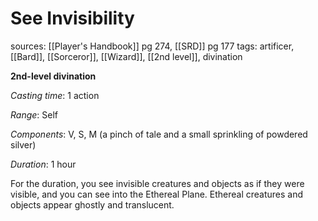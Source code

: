 # See Invisibility
sources: [[Player's Handbook]] pg 274, [[SRD]] pg 177
tags: artificer, [[Bard]], [[Sorceror]], [[Wizard]], [[2nd level]], divination

**2nd-level divination**

*Casting time*: 1 action

*Range*: Self

*Components*: V, S, M (a pinch of tale and a small sprinkling of powdered silver)

*Duration*: 1 hour

For the duration, you see invisible creatures and objects as if they were visible, and you can see into the Ethereal Plane. Ethereal creatures and objects appear ghostly and translucent.
